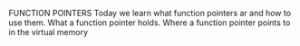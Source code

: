 FUNCTION POINTERS
Today we learn what function pointers ar and how to use them.
What a function pointer holds.
Where a function pointer points to in the virtual memory

